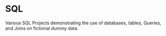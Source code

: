 # SQL
Various SQL Projects demonstrating the use of databases, tables, Queries, and Joins on fictional dummy data.

